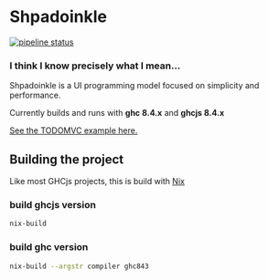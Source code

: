 # Shpadoinkle

[![pipeline status](https://gitlab.com/fresheyeball/Shpadoinkle/badges/master/pipeline.svg)](https://gitlab.com/fresheyeball/Shpadoinkle/commits/master)

### I think I know precisely what I mean...

Shpadoinkle is a UI programming model focused on simplicity and performance.

Currently builds and runs with **ghc 8.4.x** and **ghcjs 8.4.x**

[See the TODOMVC example here.](http://fresheyeball.gitlab.io/Shpadoinkle/)

## Building the project

Like most GHCjs projects, this is build with [Nix](https://nixos.org/)

### build ghcjs version

```bash
nix-build
```

### build ghc version

```bash
nix-build --argstr compiler ghc843
```